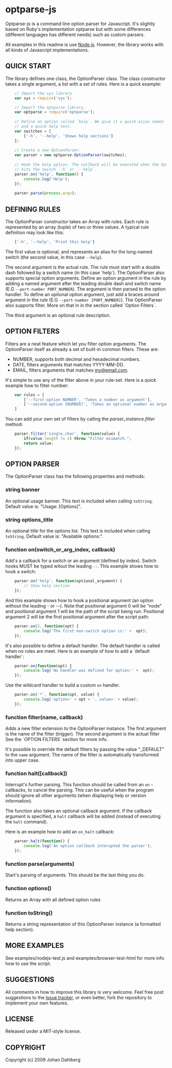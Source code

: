 optparse-js
===========

Optparse-js is a command line option parser for Javascript. It's slightly based on Ruby's implementation optparse but with some differences (different languages has different needs) such as custom parsers. 

All examples in this readme is use [Node.js](http://nodejs.org/). However, the library works with all kinds of Javascript implementations.


QUICK START
-----------

The library defines one class, the OptionParser class. The class constructor takes a single argument, a list with a set of rules. Here is a quick example:

```JavaScript
	// Import the sys library
	var sys = require('sys');

	// Import the optparse library.
	var optparse = require('optparse');
	
	// Define an option called `help`. We give it a quick alias named `-h` 	
	// and a quick help text.
	var switches = [
		['-h', '--help', 'Shows help sections']
	];
	
	// Create a new OptionParser.
	var parser = new optparse.OptionParser(switches);
	
	// Hook the help option. The callback will be executed when the OptionParser 
	// hits the switch `-h` or `--help`. 
	parser.on('help', function() {
		console.log('Help');
	});
	
	parser.parse(process.argv);
```

DEFINING RULES
--------------
The OptionParser constructor takes an Array with rules. Each rule is represented by an array (tuple) of two or three values. A typical rule definition may look like this:

```JavaScript
	['-h', '--help', 'Print this help']
```
	
The first value is optional, and represents an alias for the long-named switch (the second value, in this case `--help`). 

The second argument is the actual rule. The rule must start with a double dash followed by a switch name (in this case ´help´). The OptionParser also supports special option arguments. Define an option argument in the rule by adding a named argument after the leading double dash and switch name (E.G `--port-number PORT_NUMBER`). The argument is then parsed to the option handler. To define an optional option argument, just add a braces around argument in the rule (E.G `--port-number [PORT_NUMBER]`). The OptionParser also supports filter. More on that in in the section called ´Option Filters´.

The third argument is an optional rule description. 


OPTION FILTERS
--------------
Filters are a neat feature which let you filter option arguments. The OptionParser itself as already a set of built-in common filters. These are:

- NUMBER, supports both decimal and hexadecimal numbers.
- DATE, filters arguments that matches YYYY-MM-DD. 
- EMAIL, filters arguments that matches my@email.com.
 
It's simple to use any of the filter above in your rule-set. Here is a quick example how to filter number: 

```JavaScript
	var rules = [
		['--first-option NUMBER', 'Takes a number as argument'],
		['--second-option [NUMBER]', 'Takes an optional number as argument']
	]
```

You can add your own set of filters by calling the *parser_instance.filter* method:

```JavaScript
	parser.filter('single_char', function(value) {
		if(value.length != 1) throw "Filter mismatch.";
		return value;
	});
```

OPTION PARSER
-------------
The OptionParser class has the following properties and methods:

### string banner
An optional usage banner. This text is included when calling `toString`. Default value is: "Usage: [Options]".


### string options_title
An optional title for the options list. This text is included when calling `toString`. Default value is: "Available options:".


### function on(switch_or_arg_index, callback)
Add's a callback for a switch or an argument (defined by index). Switch hooks MUST be typed witout the leading `--`. This example shows how to hook a switch:

```JavaScript
	parser.on('help', function(optional_argument) {
		// Show help section
	});
```

And this example shows how to hook a positional argument (an option without the leading - or --).
Note that positional argument 0 will be "node" and positional argument 1 will be the path of the
script being run. Positional argument 2 will be the first positional argument after the script path: 

```JavaScript
	parser.on(2, function(opt) {
		console.log('The first non-switch option is:' +  opt);
	});
```
	
It's also possible to define a default handler. The default handler is called when no rules are meet. Here is an example of how to add a ´default handler´:

```JavaScript
	parser.on(function(opt) {
		console.log('No handler was defined for option:' +  opt);
	});
```
	
Use the wildcard handler to build a custom `on` handler.

```JavaScript
	parser.on('*', function(opt, value) {
		console.log('option=' + opt + ', value=' + value);
	});
```
	
### function filter(name, callback)
Adds a new filter extension to the OptionParser instance. The first argument is the name of the filter (trigger). The second argument is the actual filter  See the ´OPTION FILTERS´ section for more info. 

It's possible to override the default filters by passing the value "_DEFAULT" to the `name` argument. The name of the filter is automatically transformed into upper case.


### function halt([callback]) 
Interrupt's further parsing. This function should be called from an `on` -callbacks, to cancel the parsing. This can be useful when the program should ignore all other arguments (when displaying help or version information).

The function also takes an optional callback argument. If the callback argument is specified, a `halt` callback will be added (instead of executing the `halt` command).

Here is an example how to add an `on_halt` callback:

```JavaScript
	parser.halt(function() {
		console.log('An option callback interupted the parser');
	});
```
	
### function parse(arguments)
Start's parsing of arguments. This should be the last thing you do.


### function options()
Returns an Array with all defined option rules 


### function toString()
Returns a string representation of this OptionParser instance (a formatted help section).


MORE EXAMPLES
-------------
See examples/nodejs-test.js and examples/browser-test-html for more info how to
use the script. 


SUGGESTIONS
-----------
All comments in how to improve this library is very welcome. Feel free post  suggestions to the [Issue tracker](http://github.com/jfd/optparse-js/issues), or even better, fork the repository to implement your own features.


LICENSE
-------
Released under a MIT-style license.


COPYRIGHT
---------
Copyright (c) 2009 Johan Dahlberg
